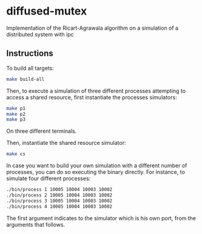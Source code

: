 # diffused-mutex

Implementation of the Ricart-Agrawala algorithm on a simulation of a distributed system with ipc

## Instructions

To build all targets:
```bash
make build-all
```

Then, to execute a simulation of three different processes
attempting to access a shared resource, first instantiate
the processes simulators:
```bash
make p1
make p2
make p3
```
On three different terminals.

Then, instantiate the shared resource simulator:
```bash
make cs
```

In case you want to build your own simulation with a different
number of processes, you can do so executing the binary directly.
For instance, to simulate four different processes:
```bash
./bin/process 1 10005 10004 10003 10002
./bin/process 2 10005 10004 10003 10002
./bin/process 3 10005 10004 10003 10002
./bin/process 4 10005 10004 10003 10002
```
The first argument indicates to the simulator which is his own port,
from the arguments that follows.
